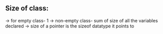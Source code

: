 **Size of class:**
--

-> for empty class- 1
-> non-empty class- sum of size of all the variables declared
-> size of a pointer is the sizeof datatype it points to
